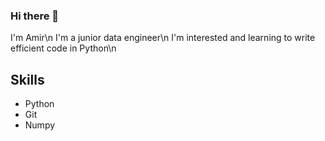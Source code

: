 ### Hi there 👋

I'm Amir\n
I'm a junior data engineer\n
I'm interested and learning to write efficient code in Python\n

## Skills
- Python
- Git
- Numpy
<!--
**Amirhossein-Biglari/Amirhossein-Biglari** is a ✨ _special_ ✨ repository because its `README.md` (this file) appears on your GitHub profile.

Here are some ideas to get you started:

- 🔭 I’m currently working on ...
- 🌱 I’m currently learning ...
- 👯 I’m looking to collaborate on ...
- 🤔 I’m looking for help with ...
- 💬 Ask me about ...
- 📫 How to reach me: ...
- 😄 Pronouns: ...
- ⚡ Fun fact: ...
-->
